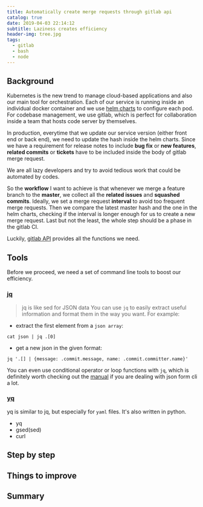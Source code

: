```yaml
---
title: Automatically create merge requests through gitlab api
catalog: true
date: 2019-04-03 22:14:12
subtitle: Laziness creates efficiency
header-img: tree.jpg
tags:
  - gitlab
  - bash
  - node
---
```


## Background

Kubernetes is the new trend to manage cloud-based applications and also our main tool for orchestration. Each of our service is running inside an individual docker container and we use [helm charts](https://helm.sh/docs/developing_charts/) to configure each pod. For codebase management, we use gitlab, which is perfect for collaboration inside a team that hosts code server by themselves.

In production, everytime that we update our service version (either front end or back end), we need to update the hash inside the helm charts. Since we have a requirement for release notes to include **bug fix** or **new features**, **related commits** or **tickets** have to be included inside the body of gitlab merge request.

We are all lazy developers and try to avoid tedious work that could be automated by codes.

So the **workflow** I want to achieve is that whenever we merge a feature branch to the **master**, we collect all the **related issues** and **squashed commits**. Ideally, we set a merge request **interval** to avoid too frequent merge requests. Then we compare the latest master hash and the one in the helm charts, checking if the interval is longer enough for us to create a new merge request. Last but not the least, the whole step should be a phase in the gitlab CI.

Luckily, [gitlab API](https://docs.gitlab.com/ee/api/) provides all the functions we need.

## Tools

Before we proceed, we need a set of command line tools to boost our efficiency.

### [jq](https://stedolan.github.io/jq/tutorial/)

> jq is like sed for JSON data
> You can use `jq` to easily extract useful information and format them in the way you want. For example:

- extract the first element from a `json array`:

`cat json | jq .[0]`

- get a new json in the given format:

`jq '.[] | {message: .commit.message, name: .commit.committer.name}'`

You can even use conditional operator or loop functions with `jq`, which is definitely worth checking out the [manual](https://stedolan.github.io/jq/manual/) if you are dealing with json form cli a lot.

### [yq](https://github.com/kislyuk/yq)

yq is similar to jq, but especially for `yaml` files. It's also written in python.

- yq
- gsed(sed)
- curl

## Step by step

## Things to improve

## Summary
